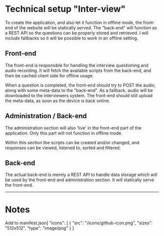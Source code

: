 # Technical setup "Inter-view"
To create the application, and also let it function in offline mode, the front-end of the website will be statically served. The "back-end" will function as a REST API so the questions can be properly stored and retrieved. I will include fallbacks so it will be possible to work in an offline setting.

## Front-end
The front-end is responsible for handling the interview questioning and audio recording. It will fetch the available scripts from the back-end, and then be cached client side for offline usage.

When a question is completed, the front-end should try to POST the audio, along with some meta-data to the "back-end". As a fallback, audio will be downloaded to the interviewers system. The front-end should still upload the meta-data, as soon as the device is back online.

## Administration / Back-end
The administration section will also 'live' in the front-end part of the application. Only this part will not function in offline mode.

Within this section the scripts can be created and/or changed, and responses can be viewed, listened to, sorted and filtered.

## Back-end
The actual back-end is merely a REST API to handle data storage which will be used by the front-end and administration section. It will statically serve the front-end.


---

# Notes
Add to manifest.json]
"icons": [
	  {
		"src": "/icons/github-icon.png",
		"sizes": "512x512",
		"type": "image/png"
	  }
	]